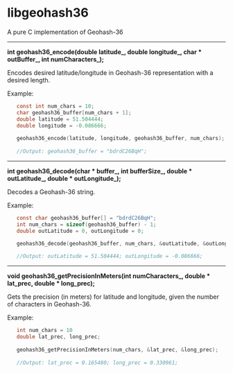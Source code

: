 # libgeohash36

A pure C implementation of Geohash-36

---

**int geohash36_encode(double latitude_, double longitude_, char * outBuffer_, int numCharacters_);**

Encodes desired latitude/longitude in Geohash-36 representation with a desired length.

Example: 
```C
   const int num_chars = 10;
   char geohash36_buffer[num_chars + 1];
   double latitude = 51.504444;
   double longitude = -0.086666;
   
   geohash36_encode(latitude, longitude, geohash36_buffer, num_chars);
   
   //Output: geohash36_buffer = "bdrdC26BqH";
```
   
---
   
**int geohash36_decode(char * buffer_, int bufferSize_, double * outLatitude_, double * outLongitude_);**

Decodes a Geohash-36 string.

Example: 
```C
   const char geohash36_buffer[] = "bdrdC26BqH";
   int num_chars = sizeof(geohash36_buffer) - 1;
   double outLatitude = 0, outLongitude = 0;
   
   geohash36_decode(geohash36_buffer, num_chars, &outLatitude, &outLongitude);

   //Output: outLatitude = 51.504444; outLongitude = -0.086666;
```

---

**void geohash36_getPrecisionInMeters(int numCharacters_, double * lat_prec, double * long_prec);**

Gets the precision (in meters) for latitude and longitude, given the number of characters in Geohash-36.

Example:
```C
   int num_chars = 10
   double lat_prec, long_prec;
   
   geohash36_getPrecisionInMeters(num_chars, &lat_prec, &long_prec);
   
   //Output: lat_prec = 0.165480; long_prec = 0.330961;
```
